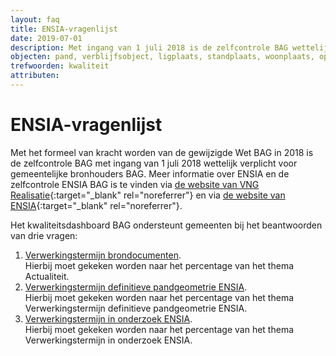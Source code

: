 ```yaml
---
layout: faq
title: ENSIA-vragenlijst
date: 2019-07-01
description: Met ingang van 1 juli 2018 is de zelfcontrole BAG wettelijk verplicht voor gemeentelijke bronhouders BAG. Het kwaliteitsdashboard BAG ondersteunt gemeenten bij het beantwoorden van drie vragen.
objecten: pand, verblijfsobject, ligplaats, standplaats, woonplaats, openbare ruimte, nummeraanduiding
trefwoorden: kwaliteit
attributen:
---
```


# ENSIA-vragenlijst

Met het formeel van kracht worden van de gewijzigde Wet BAG in 2018 is de zelfcontrole BAG met ingang van 1 juli 2018 wettelijk verplicht voor gemeentelijke bronhouders BAG. Meer informatie over ENSIA en de zelfcontrole ENSIA BAG is te vinden via [de website van VNG Realisatie](https://www.vngrealisatie.nl/ensia){:target="_blank" rel="noreferrer"} en via [de website van ENSIA](https://www.ensia.nl){:target="_blank" rel="noreferrer"}.

Het kwaliteitsdashboard BAG ondersteunt gemeenten bij het beantwoorden van drie vragen:

1. [Verwerkingstermijn brondocumenten]({{-site.baseurl-}}/kwaliteitsthemas/actualiteit).
<br>Hierbij moet gekeken worden naar het percentage van het thema Actualiteit.
2. [Verwerkingstermijn definitieve pandgeometrie ENSIA]({{-site.baseurl-}}/kwaliteitsthemas/verwerkingstermijn-definitieve-pandgeometrie-ensia).
<br>Hierbij moet gekeken worden naar het percentage van het thema Verwerkingstermijn definitieve pandgeometrie ENSIA.
3. [Verwerkingstermijn in onderzoek ENSIA]({{-site.baseurl-}}/kwaliteitsthemas/verwerkingstermijn-in-onderzoek-ensia).
<br>Hierbij moet gekeken worden naar het percentage van het thema Verwerkingstermijn in onderzoek ENSIA.
